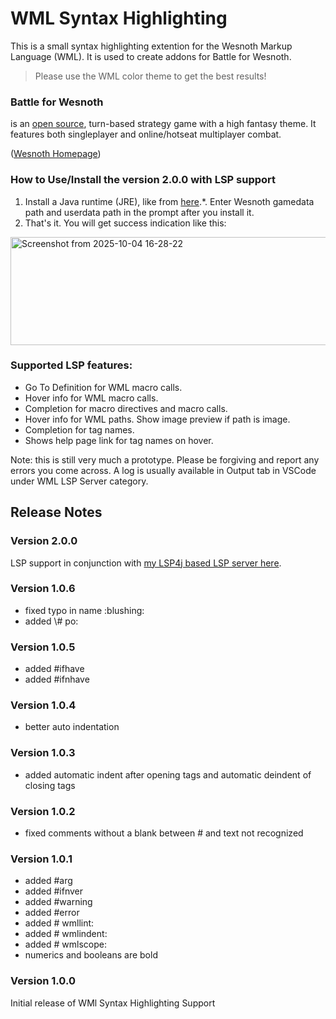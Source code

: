 # WML Syntax Highlighting

This is a small syntax highlighting extention for the Wesnoth Markup Language (WML). It is used to create addons for Battle for Wesnoth.

> Please use the WML color theme to get the best results!

### Battle for Wesnoth 
is an [open source](https://opensource.org/faq#osd), turn-based strategy game with a high fantasy theme. It features both singleplayer and online/hotseat multiplayer combat. 

([Wesnoth Homepage](https://www.wesnoth.org/))

### How to Use/Install the version 2.0.0 with LSP support
1. Install a Java runtime (JRE), like from [here](https://adoptium.net/temurin/releases/).*. Enter Wesnoth gamedata path and userdata path in the prompt after you install it.
4. That's it. You will get success indication like this:

<img width="588" height="173" alt="Screenshot from 2025-10-04 16-28-22" src="https://github.com/user-attachments/assets/7a10375b-0471-46e2-bab5-3810327d75ef" />

### Supported LSP features:
* Go To Definition for WML macro calls.
* Hover info for WML macro calls.
* Completion for macro directives and macro calls.
* Hover info for WML paths. Show image preview if path is image.
* Completion for tag names.
* Shows help page link for tag names on hover.

Note: this is still very much a prototype. Please be forgiving and report any errors you come across. A log is usually available in Output tab in VSCode under WML LSP Server category.

## Release Notes

### Version 2.0.0
LSP support in conjunction with [my LSP4j based LSP server here](https://github.com/babaissarkar/wml-parser-lsp).

### Version 1.0.6

+ fixed typo in name :blushing:
+ added \\# po:

### Version 1.0.5

+ added \#ifhave
+ added \#ifnhave

### Version 1.0.4

+ better auto indentation


### Version 1.0.3

+ added automatic indent after opening tags and automatic deindent of closing tags

### Version 1.0.2

+ fixed comments without a blank between \# and text not recognized 

### Version 1.0.1

+ added \#arg
+ added \#ifnver
+ added \#warning
+ added \#error
+ added \# wmllint:
+ added \# wmlindent:
+ added \# wmlscope:
+ numerics and booleans are bold

### Version 1.0.0

Initial release of WMl Syntax Highlighting Support
